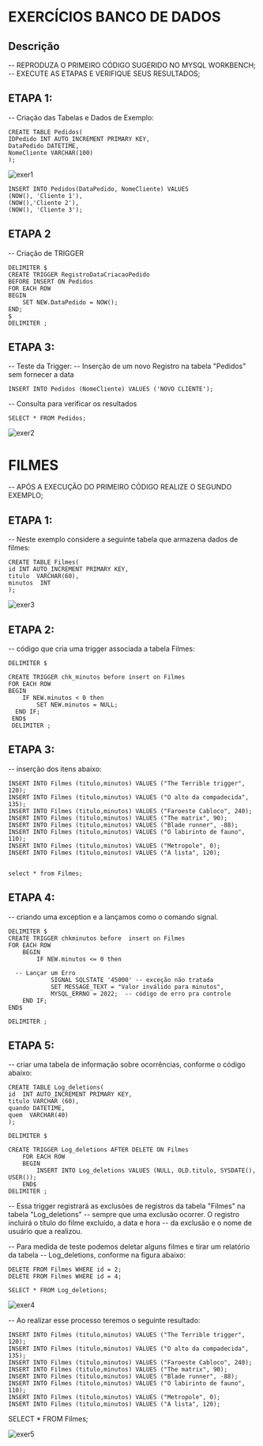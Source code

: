 # EXERCÍCIOS BANCO DE DADOS  
## Descrição

-- REPRODUZA O PRIMEIRO CÓDIGO SUGERIDO NO MYSQL WORKBENCH;
-- EXECUTE AS ETAPAS E VERIFIQUE SEUS RESULTADOS;

## ETAPA 1:
-- Criação das Tabelas e Dados de Exemplo:

    CREATE TABLE Pedidos(
    IDPedido INT AUTO_INCREMENT PRIMARY KEY,
    DataPedido DATETIME,
    NomeCliente VARCHAR(100)
    );

![exer1](https://raw.githubusercontent.com/FabioCCamarg/trigger_pedidos_filmes/main/exemplo_2.png)

    INSERT INTO Pedidos(DataPedido, NomeCliente) VALUES
    (NOW(), 'Cliente 1'),
    (NOW(),'Cliente 2'),
    (NOW(),	'Cliente 3');
    
## ETAPA 2
-- Criação de TRIGGER
  
    DELIMITER $
    CREATE TRIGGER RegistroDataCriacaoPedido
    BEFORE INSERT ON Pedidos
    FOR EACH ROW
    BEGIN
	    SET NEW.DataPedido = NOW();
    END;
    $
    DELIMITER ; 
    
## ETAPA 3:
-- Teste da Trigger:
-- Inserção de um novo Registro na tabela "Pedidos" sem fornecer a data

    INSERT INTO Pedidos (NomeCliente) VALUES ('NOVO CLIENTE');

-- Consulta para verificar os resultados

    SELECT * FROM Pedidos;

![exer2](https://raw.githubusercontent.com/FabioCCamarg/trigger_pedidos_filmes/main/exemplo_5.png)

# FILMES

-- APÓS A EXECUÇÃO DO PRIMEIRO CÓDIGO REALIZE O SEGUNDO EXEMPLO;
## ETAPA 1:
-- Neste exemplo considere a seguinte tabela que armazena dados de filmes:

    CREATE TABLE Filmes(
    id INT AUTO_INCREMENT PRIMARY KEY,
    titulo	VARCHAR(60),
    minutos  INT
    );

  ![exer3](https://raw.githubusercontent.com/FabioCCamarg/trigger_pedidos_filmes/main/Filmes1.png)

## ETAPA 2: 
-- código que cria uma trigger associada a tabela Filmes:

    DELIMITER $

    CREATE TRIGGER chk_minutos before insert on Filmes
    FOR EACH ROW
    BEGIN
	    IF NEW.minutos < 0 then
		    SET	NEW.minutos = NULL;
      END IF;
     END$   
     DELIMITER ;
 
## ETAPA 3: 
 -- inserção dos itens abaixo:

    INSERT INTO Filmes (titulo,minutos) VALUES ("The Terrible trigger", 120);
    INSERT INTO Filmes (titulo,minutos) VALUES ("O alto da compadecida", 135);
    INSERT INTO Filmes (titulo,minutos) VALUES ("Faroeste Cabloco", 240);
    INSERT INTO Filmes (titulo,minutos) VALUES ("The matrix", 90);
    INSERT INTO Filmes (titulo,minutos) VALUES ("Blade runner", -88);
    INSERT INTO Filmes (titulo,minutos) VALUES ("O labirinto de fauno", 110);
    INSERT INTO Filmes (titulo,minutos) VALUES ("Metropole", 0);
    INSERT INTO Filmes (titulo,minutos) VALUES ("A lista", 120);


    select * from Filmes;



## ETAPA 4:
-- criando uma exception e a lançamos como o comando signal.

    DELIMITER $
    CREATE TRIGGER chkminutos before  insert on Filmes
    FOR EACH ROW
	    BEGIN
		    IF NEW.minutos <= 0 then
        
      -- Lançar um Erro
			    SIGNAL SQLSTATE '45000' -- exceção não tratada
			    SET MESSAGE_TEXT = "Valor inválido para minutos",
			    MYSQL_ERRNO = 2022;  -- código de erro pra controle
        END IF;
    END$
    
    DELIMITER ;


## ETAPA 5:
-- criar uma tabela de informação sobre ocorrências, conforme o código abaixo:

    CREATE TABLE Log_deletions(
    id	INT AUTO_INCREMENT PRIMARY KEY,
    titulo VARCHAR (60),
    quando DATETIME,
    quem  VARCHAR(40)
    );

	DELIMITER $
    
    CREATE TRIGGER Log_deletions AFTER DELETE ON Filmes
		FOR EACH ROW 
        BEGIN 
			INSERT INTO Log_deletions VALUES (NULL, OLD.titulo, SYSDATE(), USER());
		END$
    DELIMITER ;
   
-- Essa trigger registrará as exclusões de registros da tabela "Filmes" na tabela "Log_deletions"
-- sempre que uma exclusão ocorrer. O registro incluirá o título do filme excluído, a data e hora
-- da exclusão e o nome de usuário que a realizou.

-- Para medida de teste podemos deletar alguns filmes e tirar um relatório da tabela
-- Log_deletions, conforme na figura abaixo:

    DELETE FROM Filmes WHERE id = 2;
    DELETE FROM Filmes WHERE id = 4;

    SELECT * FROM Log_deletions; 

![exer4](https://raw.githubusercontent.com/FabioCCamarg/trigger_pedidos_filmes/main/Filmes.png)

-- Ao realizar esse processo teremos o seguinte resultado:

    INSERT INTO Filmes (titulo,minutos) VALUES ("The Terrible trigger", 120);
    INSERT INTO Filmes (titulo,minutos) VALUES ("O alto da compadecida", 135);
    INSERT INTO Filmes (titulo,minutos) VALUES ("Faroeste Cabloco", 240);
    INSERT INTO Filmes (titulo,minutos) VALUES ("The matrix", 90);
    INSERT INTO Filmes (titulo,minutos) VALUES ("Blade runner", -88);
    INSERT INTO Filmes (titulo,minutos) VALUES ("O labirinto de fauno", 110);
    INSERT INTO Filmes (titulo,minutos) VALUES ("Metropole", 0);
    INSERT INTO Filmes (titulo,minutos) VALUES ("A lista", 120);


   SELECT * FROM Filmes;
   
![exer5](https://raw.githubusercontent.com/FabioCCamarg/trigger_pedidos_filmes/main/resultado.png)
